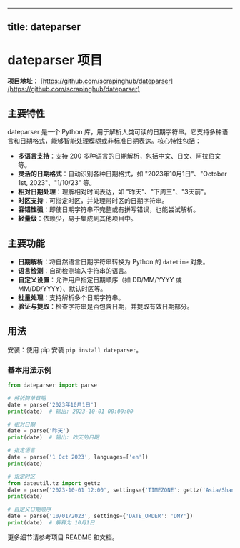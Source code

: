 
---
title: dateparser
---

# dateparser 项目

**项目地址：** [https://github.com/scrapinghub/dateparser](https://github.com/scrapinghub/dateparser)

## 主要特性
dateparser 是一个 Python 库，用于解析人类可读的日期字符串。它支持多种语言和日期格式，能够智能处理模糊或非标准日期表达。核心特性包括：
- **多语言支持**：支持 200 多种语言的日期解析，包括中文、日文、阿拉伯文等。
- **灵活的日期格式**：自动识别各种日期格式，如 "2023年10月1日"、"October 1st, 2023"、"1/10/23" 等。
- **相对日期处理**：理解相对时间表达，如 "昨天"、"下周三"、"3天前"。
- **时区支持**：可指定时区，并处理带时区的日期字符串。
- **容错性强**：即使日期字符串不完整或有拼写错误，也能尝试解析。
- **轻量级**：依赖少，易于集成到其他项目中。

## 主要功能
- **日期解析**：将自然语言日期字符串转换为 Python 的 `datetime` 对象。
- **语言检测**：自动检测输入字符串的语言。
- **自定义设置**：允许用户指定日期顺序（如 DD/MM/YYYY 或 MM/DD/YYYY）、默认时区等。
- **批量处理**：支持解析多个日期字符串。
- **验证与提取**：检查字符串是否包含日期，并提取有效日期部分。

## 用法
安装：使用 pip 安装 `pip install dateparser`。

### 基本用法示例
```python
from dateparser import parse

# 解析简单日期
date = parse('2023年10月1日')
print(date)  # 输出: 2023-10-01 00:00:00

# 相对日期
date = parse('昨天')
print(date)  # 输出: 昨天的日期

# 指定语言
date = parse('1 Oct 2023', languages=['en'])
print(date)

# 指定时区
from dateutil.tz import gettz
date = parse('2023-10-01 12:00', settings={'TIMEZONE': gettz('Asia/Shanghai')})
print(date)

# 自定义日期顺序
date = parse('10/01/2023', settings={'DATE_ORDER': 'DMY'})
print(date)  # 解释为 10月1日
```

更多细节请参考项目 README 和文档。